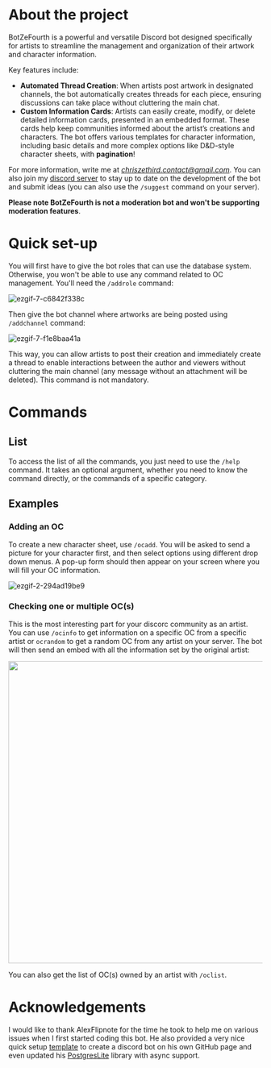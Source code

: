 # About the project
BotZeFourth is a powerful and versatile Discord bot designed specifically for artists to streamline the management and organization of their artwork and character information.

Key features include:

- **Automated Thread Creation**: When artists post artwork in designated channels, the bot automatically creates threads for each piece, ensuring discussions can take place without cluttering the main chat.
- **Custom Information Cards**: Artists can easily create, modify, or delete detailed information cards, presented in an embedded format. These cards help keep communities informed about the artist’s creations and characters. The bot offers various templates for character information, including basic details and more complex options like D&D-style character sheets, with **pagination**!

For more information, write me at *chriszethird.contact@gmail.com*. You can also join my [discord server](https://discord.gg/TcwjZhE) to stay up to date on the development of the bot and 
submit ideas (you can also use the `/suggest` command on your server).

**Please note BotZeFourth is not a moderation bot and won't be supporting moderation 
features**.

# Quick set-up
You will first have to give the bot roles that can use the database system. Otherwise, you won't be able to use any
command related to OC management. You'll need the `/addrole` command:

![ezgif-7-c6842f338c](https://github.com/user-attachments/assets/99ce5601-eeda-4fe1-ae50-9175cd526bda)


Then give the bot channel where 
artworks are being posted using `/addchannel` command:


![ezgif-7-f1e8baa41a](https://github.com/user-attachments/assets/dc428d2d-5448-41a4-a3f4-249d632aacdc)



This way, you can allow artists to post their creation and immediately create a thread to 
enable interactions between the author and viewers without cluttering the main channel (any message without an 
attachment will be deleted). This command is not mandatory.

# Commands

## List

To access the list of all the commands, you just need to use the `/help` command. It takes an optional argument, whether you need to know the command directly, or
the commands of a specific category.

## Examples

### Adding an OC

To create a new character sheet, use `/ocadd`. You will be asked to send a picture for your character first, and then select options using different drop down menus. A pop-up form should then appear on your screen where you will fill your OC information.

![ezgif-2-294ad19be9](https://github.com/user-attachments/assets/609739bd-e768-4589-856f-a3ba3e35d596)


### Checking one or multiple OC(s)

This is the most interesting part for your discorc community as an artist. You can use `/ocinfo` to get information on a specific OC from a specific artist or `ocrandom` to get a random OC from any artist on your server. The bot will then send an embed with all the information set by the original artist:

<img src="https://github.com/user-attachments/assets/6d66395e-3a51-459f-b8b1-cf91b1189298" width="600" />


You can also get the list of OC(s) owned by an artist with `/oclist`.

# Acknowledgements

I would like to thank AlexFlipnote for the time he took to help me on various issues when I first started coding this bot. He also provided a 
very nice quick setup [template](https://github.com/AlexFlipnote/discord_bot.py) to create a discord bot on his own 
GitHub page and even updated his [PostgresLite](https://github.com/AlexFlipnote/PostgresLite) library with async support.
